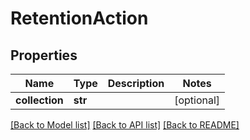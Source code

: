# RetentionAction

## Properties
Name | Type | Description | Notes
------------ | ------------- | ------------- | -------------
**collection** | **str** |  | [optional] 

[[Back to Model list]](../README.md#documentation-for-models) [[Back to API list]](../README.md#documentation-for-api-endpoints) [[Back to README]](../README.md)


